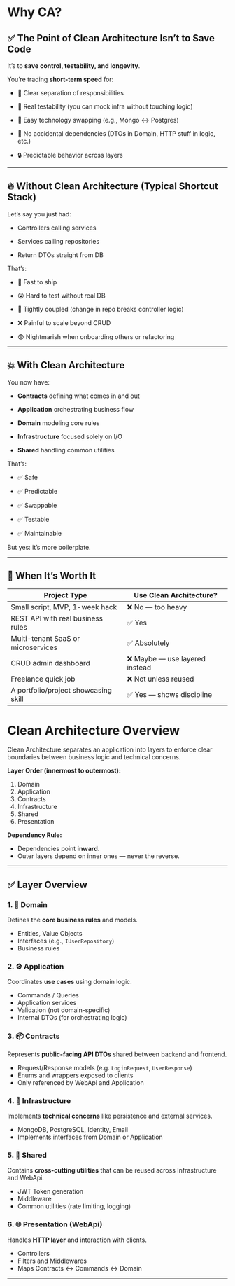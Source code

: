 # Why CA?
## ✅ The Point of Clean Architecture Isn’t to Save Code

It’s to **save control, testability, and longevity**.

You’re trading **short-term speed** for:

- 🚦 Clear separation of responsibilities
    
- 🧪 Real testability (you can mock infra without touching logic)
    
- 🔄 Easy technology swapping (e.g., Mongo ↔ Postgres)
    
- 🚫 No accidental dependencies (DTOs in Domain, HTTP stuff in logic, etc.)
    
- 🔒 Predictable behavior across layers
    

---

## 🔥 Without Clean Architecture (Typical Shortcut Stack)

Let’s say you just had:

- Controllers calling services
    
- Services calling repositories
    
- Return DTOs straight from DB
    

That’s:

- 🚀 Fast to ship
    
- 😵 Hard to test without real DB
    
- 🧶 Tightly coupled (change in repo breaks controller logic)
    
- ❌ Painful to scale beyond CRUD
    
- 😨 Nightmarish when onboarding others or refactoring
    

---

## 💥 With Clean Architecture

You now have:

- **Contracts** defining what comes in and out
    
- **Application** orchestrating business flow
    
- **Domain** modeling core rules
    
- **Infrastructure** focused solely on I/O
    
- **Shared** handling common utilities
    

That’s:

- ✅ Safe
    
- ✅ Predictable
    
- ✅ Swappable
    
- ✅ Testable
    
- ✅ Maintainable
    

But yes: it’s more boilerplate.

---

## 🧠 When It’s Worth It

| Project Type                         | Use Clean Architecture?       |
| ------------------------------------ | ----------------------------- |
| Small script, MVP, 1-week hack       | ❌ No — too heavy              |
| REST API with real business rules    | ✅ Yes                         |
| Multi-tenant SaaS or microservices   | ✅ Absolutely                  |
| CRUD admin dashboard                 | ❌ Maybe — use layered instead |
| Freelance quick job                  | ❌ Not unless reused           |
| A portfolio/project showcasing skill | ✅ Yes — shows discipline      |

# Clean Architecture Overview

Clean Architecture separates an application into layers to enforce clear boundaries between business logic and technical concerns.

**Layer Order (innermost to outermost):**
1. Domain
2. Application
3. Contracts
4. Infrastructure
5. Shared
6. Presentation

**Dependency Rule:** 
- Dependencies point **inward**.
- Outer layers depend on inner ones — never the reverse.

---

## ✅ Layer Overview

### 1. 🧠 Domain
Defines the **core business rules** and models.
- Entities, Value Objects
- Interfaces (e.g., `IUserRepository`)
- Business rules

### 2. ⚙️ Application
Coordinates **use cases** using domain logic.
- Commands / Queries
- Application services
- Validation (not domain-specific)
- Internal DTOs (for orchestrating logic)

### 3. 📦 Contracts
Represents **public-facing API DTOs** shared between backend and frontend.
- Request/Response models (e.g. `LoginRequest`, `UserResponse`)
- Enums and wrappers exposed to clients
- Only referenced by WebApi and Application

### 4. 🔌 Infrastructure
Implements **technical concerns** like persistence and external services.
- MongoDB, PostgreSQL, Identity, Email
- Implements interfaces from Domain or Application

### 5. 🧰 Shared
Contains **cross-cutting utilities** that can be reused across Infrastructure and WebApi.
- JWT Token generation
- Middleware
- Common utilities (rate limiting, logging)

### 6. 🌐 Presentation (WebApi)
Handles **HTTP layer** and interaction with clients.
- Controllers
- Filters and Middlewares
- Maps Contracts ↔ Commands ↔ Domain

---
